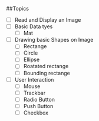 ##Topics

- [ ] Read and Display an Image
- [ ] Basic Data tyes
	- [ ] Mat
- [ ] Drawing basic Shapes on Image
	- [ ] Rectange
	- [ ] Circle
	- [ ] Ellipse
	- [ ] Roatated rectange
	- [ ] Bounding rectange
- [ ] User Interaction
	- [ ] Mouse
	- [ ] Trackbar
	- [ ] Radio Button
	- [ ] Push Button
	- [ ] Checkbox